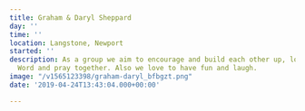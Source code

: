 ```yaml
---
title: Graham & Daryl Sheppard
day: ''
time: ''
location: Langstone, Newport
started: ''
description: As a group we aim to encourage and build each other up, look into God’s
  Word and pray together. Also we love to have fun and laugh.
image: "/v1565123398/graham-daryl_bfbgzt.png"
date: '2019-04-24T13:43:04.000+00:00'

---
```

